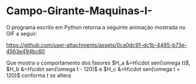 # Campo-Girante-Maquinas-I-

O programa escrito em Python retorna a seguinte animação mostrada no GIF a seguir:

https://github.com/user-attachments/assets/0ca0dc91-dc1b-4495-b73e-4563e494bc60

Que mostra o comportamento dos fasores $H_a &=H\cdot sen(\omega t)$, $H_b &=H\cdot sen(\omega t - 120)$ e $H_c &=H\cdot sen(\omega t + 120)$ conforma $t$ se altera
